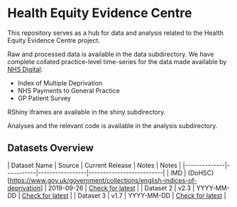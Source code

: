 # Health Equity Evidence Centre
This repository serves as a hub for data and analysis related to the Health Equity Evidence Centre project.

Raw and processed data is available in the data subdirectory. We have complete collated practice-level time-series for the data made available by [NHS Digital](https://digital.nhs.uk/):
- Index of Multiple Deprivation
- NHS Payments to General Practice
- GP Patient Survey

RShiny iframes are available in the shiny subdirectory.

Analyses and the relevant code is available in the analysis subdirectory.

## Datasets Overview
| Dataset Name |   Source  | Current Release | Notes | Notes |
|--------------|-----------|-----------------|--------------------------|
| IMD          | (DoHSC) [https://www.gov.uk/government/collections/english-indices-of-deprivation]    | 2019-09-26   | [Check for latest](#how-to-check-for-updates) |
| Dataset 2    | v2.3      | YYYY-MM-DD   | [Check for latest](#how-to-check-for-updates) |
| Dataset 3    | v1.7      | YYYY-MM-DD   | [Check for latest](#how-to-check-for-updates) |

